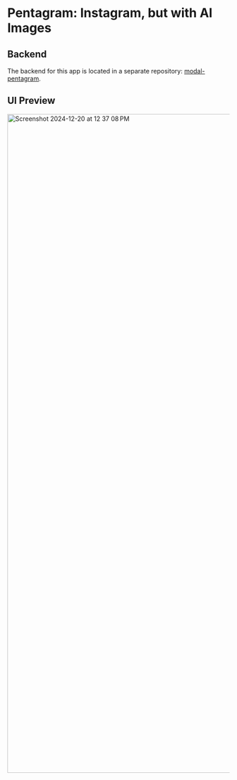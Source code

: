 # Pentagram: Instagram, but with AI Images

## Backend
The backend for this app is located in a separate repository: [modal-pentagram](https://github.com/tinaf2/modal-pentagram).

## UI Preview
<img width="1492" alt="Screenshot 2024-12-20 at 12 37 08 PM" src="https://github.com/user-attachments/assets/242ba0a6-c29a-43aa-8050-6e4b9d9cf947" />

